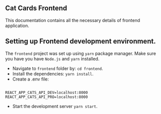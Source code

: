 ## Cat Cards Frontend
This documentation contains all the necessary
details of frontend application.  

## Setting up Frontend development environment.

The `frontend` project was set up using `yarn` package manager. Make sure you have you have `Node.js` and `yarn` installed.

- Navigate to `frontend` folder by: `cd frontend`.
- Install the dependencies:  `yarn install`.
- Create a .env file: 

```

REACT_APP_CATS_API_DEV=localhost:8000
REACT_APP_CATS_API_PRO=localhost:8000

```
- Start the development server `yarn start`.
